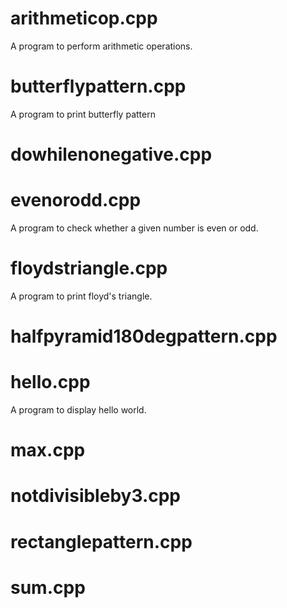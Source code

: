 # arithmeticop.cpp
A program to perform arithmetic operations.

# butterflypattern.cpp
A program to print butterfly pattern

# dowhilenonegative.cpp


# evenorodd.cpp
A program to check whether a given number is even or odd.

# floydstriangle.cpp
A program to print floyd's triangle.

# halfpyramid180degpattern.cpp


# hello.cpp
A program to display hello world.

# max.cpp


# notdivisibleby3.cpp

# rectanglepattern.cpp

# sum.cpp







